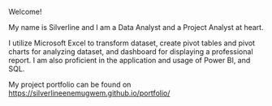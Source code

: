 Welcome!

My name is Silverline and I am a Data Analyst and a Project Analyst at heart.

I utilize Microsoft Excel to transform dataset, create pivot tables and pivot charts for analyzing dataset, and dashboard for displaying a professional report. 
I am also proficient in the application and usage of Power BI, and SQL.

My project portfolio can be found on https://silverlineenemugwem.github.io/portfolio/
